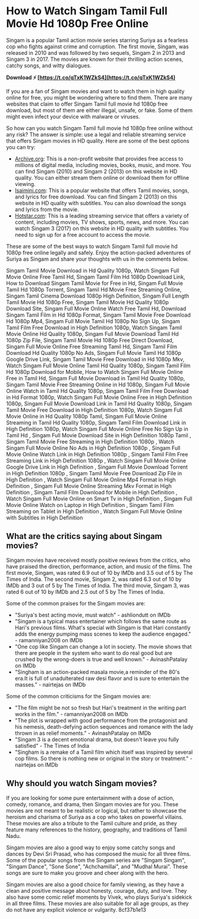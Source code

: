 # How to Watch Singam Tamil Full Movie Hd 1080p Free Online
 
Singam is a popular Tamil action movie series starring Suriya as a fearless cop who fights against crime and corruption. The first movie, Singam, was released in 2010 and was followed by two sequels, Singam 2 in 2013 and Singam 3 in 2017. The movies are known for their thrilling action scenes, catchy songs, and witty dialogues.
 
**Download ⚡ [https://t.co/qTxK1WZkS4](https://t.co/qTxK1WZkS4)**


 
If you are a fan of Singam movies and want to watch them in high quality online for free, you might be wondering where to find them. There are many websites that claim to offer Singam Tamil full movie hd 1080p free download, but most of them are either illegal, unsafe, or fake. Some of them might even infect your device with malware or viruses.
 
So how can you watch Singam Tamil full movie hd 1080p free online without any risk? The answer is simple: use a legal and reliable streaming service that offers Singam movies in HD quality. Here are some of the best options you can try:
 
- [Archive.org](https://archive.org/details/Singam2010): This is a non-profit website that provides free access to millions of digital media, including movies, books, music, and more. You can find Singam (2010) and Singam 2 (2013) on this website in HD quality. You can either stream them online or download them for offline viewing.
- [Isaimini.com](https://isaimini.day/singam-2/): This is a popular website that offers Tamil movies, songs, and lyrics for free download. You can find Singam 2 (2013) on this website in HD quality with subtitles. You can also download the songs and lyrics from the movie.
- [Hotstar.com](https://www.hotstar.com/in/movies/singam-3/1000168337): This is a leading streaming service that offers a variety of content, including movies, TV shows, sports, news, and more. You can watch Singam 3 (2017) on this website in HD quality with subtitles. You need to sign up for a free account to access the movie.

These are some of the best ways to watch Singam Tamil full movie hd 1080p free online legally and safely. Enjoy the action-packed adventures of Suriya as Singam and share your thoughts with us in the comments below.
 
Singam Tamil Movie Download in Hd Quality 1080p,  Watch Singam Full Movie Online Free Tamil Hd,  Singam Tamil Film Hd 1080p Download Link,  How to Download Singam Tamil Movie for Free in Hd,  Singam Full Movie Tamil Hd 1080p Torrent,  Singam Tamil Hd Movie Free Streaming Online,  Singam Tamil Cinema Download 1080p High Definition,  Singam Full Length Tamil Movie Hd 1080p Free,  Singam Tamil Movie Hd Quality 1080p Download Site,  Singam Full Movie Online Watch Free Tamil Hd,  Download Singam Tamil Film in Hd 1080p Format,  Singam Tamil Movie Free Download Hd 1080p Mp4,  Singam Full Movie Tamil Hd 1080p No Sign Up,  Singam Tamil Film Free Download in High Definition 1080p,  Watch Singam Tamil Movie Online Hd Quality 1080p,  Singam Full Movie Download Tamil Hd 1080p Zip File,  Singam Tamil Movie Hd 1080p Free Direct Download,  Singam Full Movie Online Free Streaming Tamil Hd,  Singam Tamil Film Download Hd Quality 1080p No Ads,  Singam Full Movie Tamil Hd 1080p Google Drive Link,  Singam Tamil Movie Free Download in Hd 1080p Mkv,  Watch Singam Full Movie Online Tamil Hd Quality 1080p,  Singam Tamil Film Hd 1080p Download for Mobile,  How to Watch Singam Full Movie Online Free in Tamil Hd,  Singam Full Movie Download in Tamil Hd Quality 1080p,  Singam Tamil Movie Free Streaming Online in Hd 1080p,  Singam Full Movie Online Watch in Tamil Hd Quality 1080p,  Singam Tamil Film Free Download in Hd Format 1080p,  Watch Singam Full Movie Online Free in High Definition 1080p,  Singam Full Movie Download Link in Tamil Hd Quality 1080p,  Singam Tamil Movie Free Download in High Definition 1080p,  Watch Singam Full Movie Online in Hd Quality 1080p Tamil,  Singam Full Movie Online Streaming in Tamil Hd Quality 1080p,  Singam Tamil Film Download Link in High Definition 1080p,  Watch Singam Full Movie Online Free No Sign Up in Tamil Hd ,  Singam Full Movie Download Site in High Definition 1080p Tamil ,  Singam Tamil Movie Free Streaming in High Definition 1080p ,  Watch Singam Full Movie Online No Ads in High Definition 1080p ,  Singam Full Movie Online Watch Link in High Definition 1080p ,  Singam Tamil Film Free Streaming Link in High Definition 1080p ,  Watch Singam Full Movie Online Google Drive Link in High Definition ,  Singam Full Movie Download Torrent in High Definition 1080p ,  Singam Tamil Movie Free Download Zip File in High Definition ,  Watch Singam Full Movie Online Mp4 Format in High Definition ,  Singam Full Movie Online Streaming Mkv Format in High Definition ,  Singam Tamil Film Download for Mobile in High Definition ,  Watch Singam Full Movie Online on Smart Tv in High Definition ,  Singam Full Movie Online Watch on Laptop in High Definition ,  Singam Tamil Film Streaming on Tablet in High Definition ,  Watch Singam Full Movie Online with Subtitles in High Definition
  
## What are the critics saying about Singam movies?
 
Singam movies have received mostly positive reviews from the critics, who have praised the direction, performance, action, and music of the films. The first movie, Singam, was rated 6.9 out of 10 by IMDb and 3.5 out of 5 by The Times of India. The second movie, Singam 2, was rated 6.3 out of 10 by IMDb and 3 out of 5 by The Times of India. The third movie, Singam 3, was rated 6 out of 10 by IMDb and 2.5 out of 5 by The Times of India.
 
Some of the common praises for the Singam movies are:

- "Suriya's best acting movie, must watch" - ashliondutt on IMDb
- "Singam is a typical mass entertainer which follows the same route as Hari's previous films. What's special with Singam is that Hari constantly adds the energy pumping mass scenes to keep the audience engaged." - ramanniyan2008 on IMDb
- "One cop like Singam can change a lot in society. The movie shows that there are people in the system who want to do real good but are crushed by the wrong-doers is true and well known." - AvinashPatalay on IMDb
- "Singham is an action-packed masala movie,a reminder of the 80's era.It is full of unadulterated raw desi flavor and is sure to entertain the masses." - nairtejas on IMDb

Some of the common criticisms for the Singam movies are:

- "The film might be not so fresh but Hari's treatment in the writing part works in the film." - ramanniyan2008 on IMDb
- "The plot is wrapped with good performance from the protagonist and his nemesis, death-defying action sequences and romance with the lady thrown in as relief moments." - AvinashPatalay on IMDb
- "Singam 3 is a decent emotional drama, but doesn't leave you fully satisfied" - The Times of India
- "Singham is a remake of a Tamil film which itself was inspired by several cop films. So there is nothing new or original in the story or treatment." - nairtejas on IMDb

## Why should you watch Singam movies?
 
If you are looking for some pure entertainment with a dose of action, comedy, romance, and drama, then Singam movies are for you. These movies are not meant to be realistic or logical, but rather to showcase the heroism and charisma of Suriya as a cop who takes on powerful villains. These movies are also a tribute to the Tamil culture and pride, as they feature many references to the history, geography, and traditions of Tamil Nadu.
 
Singam movies are also a good way to enjoy some catchy songs and dances by Devi Sri Prasad, who has composed the music for all three films. Some of the popular songs from the Singam series are "Singam Singam", "Singam Dance", "Sone Sone", "Achchamillai", and "Mudhal Murai". These songs are sure to make you groove and cheer along with the hero.
 
Singam movies are also a good choice for family viewing, as they have a clean and positive message about honesty, courage, duty, and love. They also have some comic relief moments by Vivek, who plays Suriya's sidekick in all three films. These movies are also suitable for all age groups, as they do not have any explicit violence or vulgarity.
 8cf37b1e13
 
